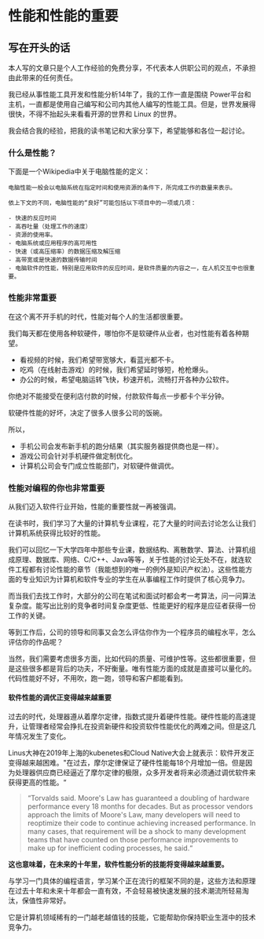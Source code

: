 # 性能和性能的重要

## 写在开头的话

本人写的文章只是个人工作经验的免费分享，不代表本人供职公司的观点，不承担由此带来的任何责任。

我已经从事性能工具开发和性能分析14年了，我的工作一直是围绕 Power平台和主机，一直都是使用自己编写和公司内其他人编写的性能工具。但是，世界发展得很快，不得不抬起头来看看开源的世界和 Linux 的世界。

我会结合我的经验，把我的读书笔记和大家分享下，希望能够和各位一起讨论。

### 什么是性能？

下面是一个Wikipedia中关于电脑性能的定义：

```wiki
电脑性能一般会以电脑系统在指定时间和使用资源的条件下，所完成工作的数量来表示。

依上下文的不同，电脑性能的“良好”可能包括以下项目中的一项或几项：

- 快速的反应时间
- 高吞吐量（处理工作的速度）
- 资源的使用率。
- 电脑系统或应用程序的高可用性
- 快速（或高压缩率）的数据压缩及解压缩
- 高带宽或是快速的数据传输时间
- 电脑软件的性能，特别是应用软件的反应时间，是软件质量的内容之一，在人机交互中也很重要。
```

### 性能非常重要

在这个离不开手机的时代，性能对每个人的生活都很重要。

我们每天都在使用各种软硬件，哪怕你不是软硬件从业者，也对性能有着各种期望。

- 看视频的时候，我们希望带宽够大，看蓝光都不卡。
- 吃鸡（在线射击游戏）的时候，我们希望延时够短，枪枪爆头。
- 办公的时候，希望电脑运转飞快，秒速开机，流畅打开各种办公软件。

你绝对不能接受在便利店付款的时候，付款软件每点一步都卡个半分钟。



软硬件性能的好坏，决定了很多人很多公司的饭碗。

所以，

- 手机公司会发布新手机的跑分结果（其实服务器提供商也是一样）。
- 游戏公司会针对手机硬件做定制优化。
- 计算机公司会专门成立性能部门，对软硬件做调优。



### 性能对编程的你也非常重要

从我们迈入软件行业开始，性能的重要性就一再被强调。

在读书时，我们学习了大量的计算机专业课程，花了大量的时间去讨论怎么让我们计算机系统获得比较好的性能。

我们可以回忆一下大学四年中那些专业课，数据结构、离散数学、算法、计算机组成原理、数据库、网络、C/C++、Java等等，关于性能的讨论无处不在，就连软件工程都有讨论性能的章节（我能想到的唯一的例外是知识产权法）。这些性能方面的专业知识为计算机和软件专业的学生在从事编程工作时提供了核心竞争力。

而当我们去找工作时，大部分的公司在笔试和面试时都会考一考算法，问一问算法复杂度。能写出比别的竞争者时间复杂度更低、性能更好的程序是应征者获得一份工作的关键。

等到工作后，公司的领导和同事又会怎么评估你作为一个程序员的编程水平，怎么评估你的作品呢？

当然，我们需要考虑很多方面，比如代码的质量、可维护性等。这些都很重要，但是这些很多都是背后的功夫，不好衡量。唯有性能方面的成就是直接可以量化的。代码性能好不好，不用吹，跑一跑，领导和客户都能看到。

#### 软件性能的调优正变得越来越重要

过去的时代，处理器遵从着摩尔定律，指数式提升着硬件性能。硬件性能的高速提升，让管理者经常会挣扎在投资新硬件和投资软件性能优化的两难之间。但是这几年情况发生了变化。

Linus大神在2019年上海的kubenetes和Cloud Native大会上就表示：软件开发正变得越来越困难。"在过去，摩尔定律保证了硬件性能每18个月增加一倍。但是因为处理器供应商已经逼近了摩尔定律的极限，众多开发者将来必须通过调优软件来获得更高的性能。“

> “Torvalds said. Moore's Law has guaranteed a doubling of hardware performance every 18 months for decades. But as processor vendors approach the limits of Moore's Law, many developers will need to reoptimize their code to continue achieving increased performance. In many cases, that requirement will be a shock to many development teams that have counted on those performance improvements to make up for inefficient coding processes, he said.“

**这也意味着，在未来的十年里，软件性能分析的技能将变得越来越重要。**

与学习一门具体的编程语言，学习某个正在流行的框架不同的是，这些方法和原理在过去十年和未来十年都会一直有效，不会轻易被快速发展的技术潮流所轻易淘汰，保值性非常好。

它是计算机领域稀有的一门越老越值钱的技能，它能帮助你保持职业生涯中的技术竞争力。